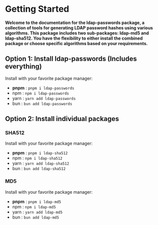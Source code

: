 # Getting Started

**Welcome to the documentation for the ldap-passwords package, a collection of tools for generating LDAP password hashes using various algorithms. This package includes two sub-packages: ldap-md5 and ldap-sha512. You have the flexibility to either install the combined package or choose specific algorithms based on your requirements.**

## Option 1: Install ldap-passwords (Includes everything)

Install with your favorite package manager:
   - **pnpm** : `pnpm i ldap-passwords`
   - npm : `npm i ldap-passwords`
   - yarn : `yarn add ldap-passwords`
   - bun : `bun add ldap-passwords`

## Option 2: Install individual packages

### SHA512
Install with your favorite package manager:
   - **pnpm** : `pnpm i ldap-sha512`
   - npm : `npm i ldap-sha512`
   - yarn : `yarn add ldap-sha512`
   - bun : `bun add ldap-sha512`

### MD5
Install with your favorite package manager:
   - **pnpm** : `pnpm i ldap-md5`
   - npm : `npm i ldap-md5`
   - yarn : `yarn add ldap-md5`
   - bun : `bun add ldap-md5`
